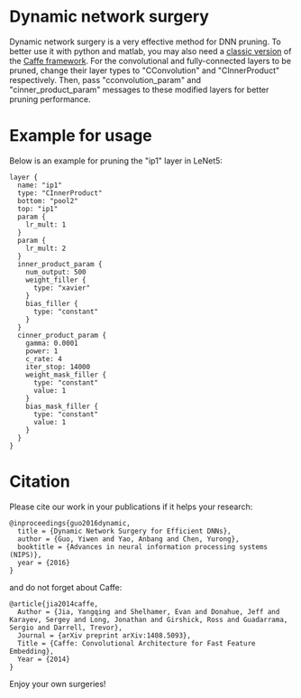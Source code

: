 # Dynamic network surgery

Dynamic network surgery is a very effective method for DNN pruning. To better use it with python and matlab, you may also need a [classic version](https://github.com/BVLC/caffe/tree/aa2a6f55b9e50b29d607aaee0fae19bd085d6565) of the [Caffe framework](http://caffe.berkeleyvision.org).
For the convolutional and fully-connected layers to be pruned, change their layer types to "CConvolution" and "CInnerProduct" respectively. Then, pass "cconvolution_param" and "cinner_product_param" messages to these modified layers for better pruning performance. 

# Example for usage

Below is an example for pruning the "ip1" layer in LeNet5:

    layer {
      name: "ip1"
      type: "CInnerProduct"
      bottom: "pool2"
      top: "ip1"
      param {
        lr_mult: 1
      }
      param {
        lr_mult: 2
      }
      inner_product_param {
        num_output: 500
        weight_filler {
          type: "xavier"
        }
        bias_filler {
          type: "constant"
        }
      }
      cinner_product_param {
        gamma: 0.0001
        power: 1
        c_rate: 4
        iter_stop: 14000  
        weight_mask_filler {
          type: "constant"
          value: 1
        }
        bias_mask_filler {
          type: "constant"
          value: 1
        }        
      }   
    }

# Citation

Please cite our work in your publications if it helps your research:

    @inproceedings{guo2016dynamic,		
      title = {Dynamic Network Surgery for Efficient DNNs},
      author = {Guo, Yiwen and Yao, Anbang and Chen, Yurong},
      booktitle = {Advances in neural information processing systems (NIPS)},
      year = {2016}
    } 
		
and	do not forget about Caffe:	

    @article{jia2014caffe,
      Author = {Jia, Yangqing and Shelhamer, Evan and Donahue, Jeff and Karayev, Sergey and Long, Jonathan and Girshick, Ross and Guadarrama, Sergio and Darrell, Trevor},
      Journal = {arXiv preprint arXiv:1408.5093},
      Title = {Caffe: Convolutional Architecture for Fast Feature Embedding},
      Year = {2014}
    }

Enjoy your own surgeries!
